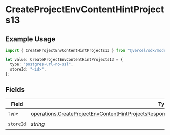 # CreateProjectEnvContentHintProjects13

## Example Usage

```typescript
import { CreateProjectEnvContentHintProjects13 } from "@vercel/sdk/models/operations/createprojectenv.js";

let value: CreateProjectEnvContentHintProjects13 = {
  type: "postgres-url-no-ssl",
  storeId: "<id>",
};
```

## Fields

| Field                                                                                                                                                                                                                    | Type                                                                                                                                                                                                                     | Required                                                                                                                                                                                                                 | Description                                                                                                                                                                                                              |
| ------------------------------------------------------------------------------------------------------------------------------------------------------------------------------------------------------------------------ | ------------------------------------------------------------------------------------------------------------------------------------------------------------------------------------------------------------------------ | ------------------------------------------------------------------------------------------------------------------------------------------------------------------------------------------------------------------------ | ------------------------------------------------------------------------------------------------------------------------------------------------------------------------------------------------------------------------ |
| `type`                                                                                                                                                                                                                   | [operations.CreateProjectEnvContentHintProjectsResponse201ApplicationJSONResponseBodyCreated213Type](../../models/operations/createprojectenvcontenthintprojectsresponse201applicationjsonresponsebodycreated213type.md) | :heavy_check_mark:                                                                                                                                                                                                       | N/A                                                                                                                                                                                                                      |
| `storeId`                                                                                                                                                                                                                | *string*                                                                                                                                                                                                                 | :heavy_check_mark:                                                                                                                                                                                                       | N/A                                                                                                                                                                                                                      |